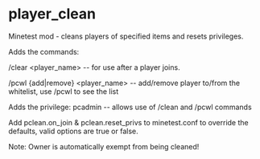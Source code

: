 # player_clean
Minetest mod - cleans players of specified items and resets privileges.

Adds the commands:

/clear <player_name> -- for use after a player joins.

/pcwl {add|remove} <player_name> -- add/remove player to/from the whitelist, use /pcwl to see the list

Adds the privilege: pcadmin -- allows use of /clean and /pcwl commands

Add pclean.on_join & pclean.reset_privs to minetest.conf to
override the defaults, valid options are true or false.

Note: Owner is automatically exempt from being cleaned!
